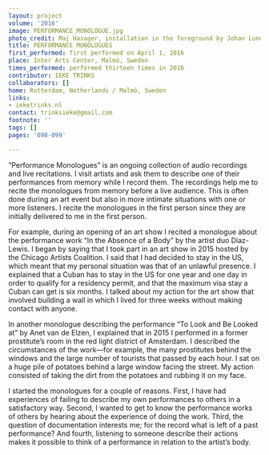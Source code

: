 ```yaml
---
layout: project
volume: '2016'
image: PERFORMANCE_MONOLOGUE.jpg
photo_credit: Maj Hasager, installation in the foreground by Johan Lundqwist
title: PERFORMANCE MONOLOGUES
first_performed: first performed on April 1, 2016
place: Inter Arts Center, Malmö, Sweden
times_performed: performed thirteen times in 2016
contributor: IEKE TRINKS
collaborators: []
home: Rotterdam, Netherlands / Malmö, Sweden
links:
- ieketrinks.nl
contact: trinksieke@gmail.com
footnote: ''
tags: []
pages: '098-099'

---
```


“Performance Monologues” is an ongoing collection of audio recordings and live recitations. I visit artists and ask them to describe one of their performances from memory while I record them. The recordings help me to recite the monologues from memory before a live audience. This is often done during an art event but also in more intimate situations with one or more listeners. I recite the monologues in the first person since they are initially delivered to me in the first person.

For example, during an opening of an art show I recited a monologue about the performance work “In the Absence of a Body” by the artist duo Díaz-Lewis. I began by saying that I took part in an art show in 2015 hosted by the Chicago Artists Coalition. I said that I had decided to stay in the US, which meant that my personal situation was that of an unlawful presence. I explained that a Cuban has to stay in the US for one year and one day in order to qualify for a residency permit, and that the maximum visa stay a Cuban can get is six months. I talked about my action for the art show that involved building a wall in which I lived for three weeks without making contact with anyone.

In another monologue describing the performance “To Look and Be Looked at” by Anet van de Elzen, I explained that in 2015 I performed in a former prostitute’s room in the red light district of Amsterdam. I described the circumstances of the work—for example, the many prostitutes behind the windows and the large number of tourists that passed by each hour. I sat on a huge pile of potatoes behind a large window facing the street. My action consisted of taking the dirt from the potatoes and rubbing it on my face.

I started the monologues for a couple of reasons. First, I have had experiences of failing to describe my own performances to others in a satisfactory way. Second, I wanted to get to know the performance works of others by hearing about the experience of doing the work. Third, the question of documentation interests me; for the record what is left of a past performance? And fourth, listening to someone describe their actions makes it possible to think of a performance in relation to the artist’s body.
